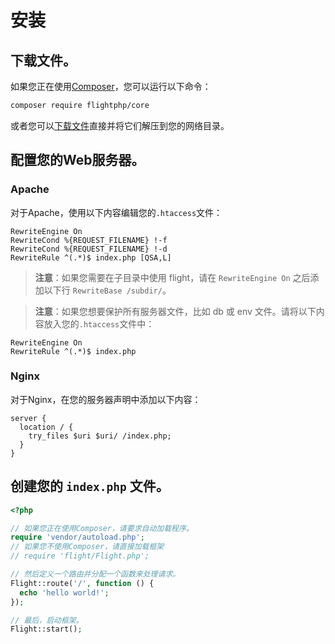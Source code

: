 # 安装

## 下载文件。

如果您正在使用[Composer](https://getcomposer.org)，您可以运行以下命令：

```bash
composer require flightphp/core
```

或者您可以[下载文件](https://github.com/flightphp/core/archive/master.zip)直接并将它们解压到您的网络目录。

## 配置您的Web服务器。

### Apache

对于Apache，使用以下内容编辑您的`.htaccess`文件：

```apacheconf
RewriteEngine On
RewriteCond %{REQUEST_FILENAME} !-f
RewriteCond %{REQUEST_FILENAME} !-d
RewriteRule ^(.*)$ index.php [QSA,L]
```

> **注意**：如果您需要在子目录中使用 flight，请在 `RewriteEngine On` 之后添加以下行 `RewriteBase /subdir/`。

> **注意**：如果您想要保护所有服务器文件，比如 db 或 env 文件。请将以下内容放入您的`.htaccess`文件中：

```apacheconf
RewriteEngine On
RewriteRule ^(.*)$ index.php
```

### Nginx

对于Nginx，在您的服务器声明中添加以下内容：

```nginx
server {
  location / {
    try_files $uri $uri/ /index.php;
  }
}
```

## 创建您的 `index.php` 文件。

```php
<?php

// 如果您正在使用Composer，请要求自动加载程序。
require 'vendor/autoload.php';
// 如果您不使用Composer，请直接加载框架
// require 'flight/Flight.php';

// 然后定义一个路由并分配一个函数来处理请求。
Flight::route('/', function () {
  echo 'hello world!';
});

// 最后，启动框架。
Flight::start();
```